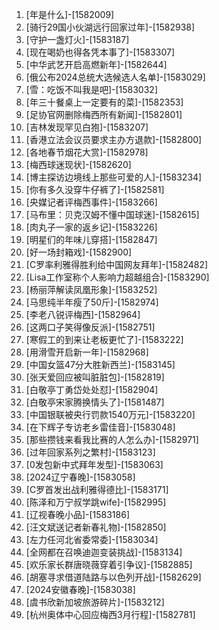 
1. [年是什么]-[1582009]
1. [骑行29国小伙湖远行回家过年]-[1582938]
1. [守护一盏灯火]-[1583187]
1. [现在喝奶也得各凭本事了]-[1583307]
1. [中华武艺开启高燃新年]-[1582644]
1. [俄公布2024总统大选候选人名单]-[1583029]
1. [雪：吃饭不叫我是吧]-[1583032]
1. [年三十餐桌上一定要有的菜]-[1582353]
1. [足协官网删除梅西所有新闻]-[1582801]
1. [吉林发现罕见白狍]-[1583207]
1. [香港立法会议员要求主办方退款]-[1582800]
1. [各地春节烟花大赏]-[1582978]
1. [梅西球迷现状]-[1582620]
1. [博主探访边境线上那些可爱的人]-[1583234]
1. [你有多久没穿牛仔裤了]-[1582581]
1. [央媒记者评梅西事件]-[1583266]
1. [马布里：贝克汉姆不懂中国球迷]-[1582615]
1. [肉丸子一家的返乡记]-[1583226]
1. [明星们的年味儿穿搭]-[1582847]
1. [好一场封箱戏]-[1582900]
1. [C罗率利雅得胜利给中国网友拜年]-[1582482]
1. [Lisa工作室称个人影响力超越组合]-[1583290]
1. [杨丽萍解读凤凰形象]-[1583252]
1. [马思纯半年瘦了50斤]-[1582974]
1. [李老八锐评梅西]-[1582964]
1. [这两口子笑得像反派]-[1582751]
1. [寒假工的到来让老板更忙了]-[1583222]
1. [用滑雪开启新一年]-[1582968]
1. [中国女篮47分大胜新西兰]-[1583145]
1. [张天爱回应被叫脏脏包]-[1582819]
1. [白敬亭丁勇岱处处怼]-[1582904]
1. [白敬亭宋家腾换情头了]-[1581487]
1. [中国银联被央行罚款1540万元]-[1583220]
1. [在下辉子专访老乡雷佳音]-[1583048]
1. [那些攒钱来看我比赛的人怎么办]-[1582971]
1. [过年回家系列之繁村]-[1583123]
1. [0发包新中式拜年发型]-[1583063]
1. [2024辽宁春晚]-[1583058]
1. [C罗首发出战利雅得德比]-[1583171]
1. [陈泽和万宁叔学跳wife]-[1582995]
1. [辽视春晚小品]-[1583186]
1. [汪文斌送记者新春礼物]-[1582850]
1. [左力任河北省委常委]-[1583034]
1. [全网都在召唤迪迦变装挑战]-[1583134]
1. [欢乐家长群唐晓薇穿着引争议]-[1582885]
1. [胡塞寻求借道陆路与以色列开战]-[1582629]
1. [2024安徽春晚]-[1583038]
1. [虞书欣新加坡旅游碎片]-[1583212]
1. [杭州奥体中心回应梅西3月行程]-[1582781]